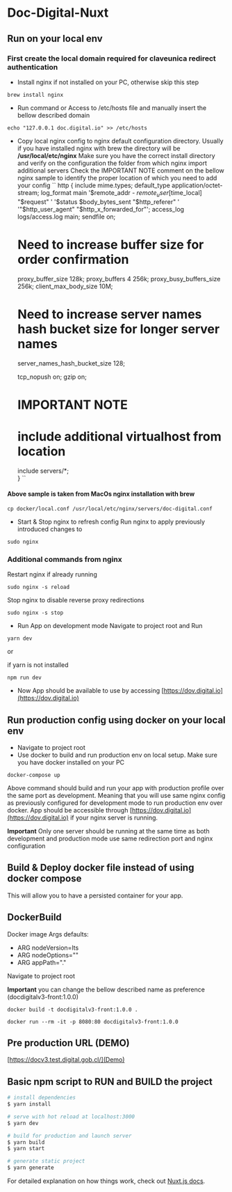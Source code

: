 # Doc-Digital-Nuxt

## Run on your local env

### First create the local domain required for claveunica redirect authentication

- Install nginx if not installed on your PC, otherwise skip this step
```
brew install nginx
```

- Run command or Access to /etc/hosts file and manually insert the bellow described domain
```
echo "127.0.0.1 doc.digital.io" >> /etc/hosts
```

- Copy local nginx config to nginx default configuration directory. Usually if you have installed nginx with brew the directory will be **/usr/local/etc/nginx**
Make sure you have the correct install directory and verify on the configuration the folder from which nginx import additional servers
Check the IMPORTANT NOTE comment on the bellow nginx sample to identify the proper location of which you need to add your config
``
http {
    include       mime.types;
    default_type  application/octet-stream;
    log_format  main  '$remote_addr - $remote_user [$time_local] "$request" '
                     '$status $body_bytes_sent "$http_referer" '
                     '"$http_user_agent" "$http_x_forwarded_for"';
    access_log  logs/access.log  main;
    sendfile        on;
    # Need to increase buffer size for order confirmation
    proxy_buffer_size            128k;
    proxy_buffers                4 256k;
    proxy_busy_buffers_size      256k;
    client_max_body_size         10M;
    # Need to increase server names hash bucket size for longer server names
    server_names_hash_bucket_size   128;

    tcp_nopush     on;
    gzip  on;
    
    # IMPORTANT NOTE  
    # include additional virtualhost from location
    include servers/*;  
}
``

#### Above sample is taken from MacOs nginx installation with brew

```
cp docker/local.conf /usr/local/etc/nginx/servers/doc-digital.conf
```

- Start & Stop nginx to refresh config
Run nginx to apply previously introduced changes to
```
sudo nginx
```

### Additional commands from nginx

Restart nginx if already running
```
sudo nginx -s reload
```

Stop nginx to disable reverse proxy redirections
```
sudo nginx -s stop
```

- Run App on development mode
Navigate to project root and Run
```
yarn dev
```
or

if yarn is not installed
```
npm run dev
```

- Now App should be available to use by accessing [https://dov.digital.io](https://dov.digital.io)


## Run production config using docker on your local env
- Navigate to project root
- Use docker to build and run production env on local setup. Make sure you have docker installed on your PC
```
docker-compose up
```
Above command should build and run your app with production profile over the same port as development.
Meaning that you will use same nginx config as previously configured for development mode to run production env over docker.
App should be accessible through [https://dov.digital.io](https://dov.digital.io) if your nginx server is running.

**Important**
Only one server should be running at the same time as both development and production mode use same redirection port and nginx configuration


## Build & Deploy docker file instead of using docker compose
This will allow you to have a persisted container for your app.

## DockerBuild

Docker image Args defaults:

- ARG nodeVersion=lts
- ARG nodeOptions=""
- ARG appPath="."

Navigate to project root

**Important** you can change the bellow described name as preference (docdigitalv3-front:1.0.0)
```
docker build -t docdigitalv3-front:1.0.0 .
```
```
docker run --rm -it -p 8080:80 docdigitalv3-front:1.0.0
```

## Pre production URL (DEMO)
[https://docv3.test.digital.gob.cl/](Demo)


## Basic npm script to RUN and BUILD the project

```bash
# install dependencies
$ yarn install

# serve with hot reload at localhost:3000
$ yarn dev

# build for production and launch server
$ yarn build
$ yarn start

# generate static project
$ yarn generate
```

For detailed explanation on how things work, check out [Nuxt.js docs](https://nuxtjs.org).
